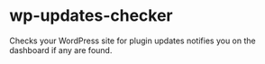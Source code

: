 # wp-updates-checker
Checks your WordPress site for plugin updates notifies you on the dashboard if any are found.
